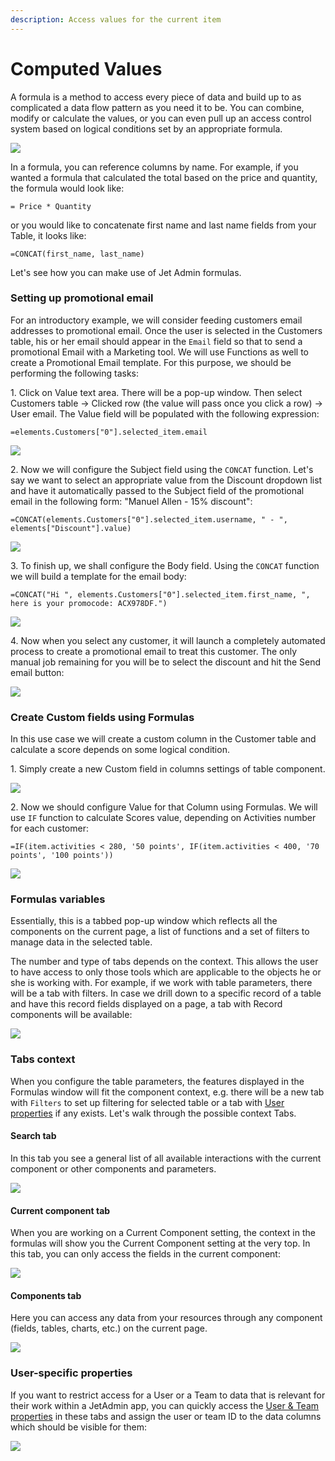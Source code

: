```yaml
---
description: Access values for the current item
---
```


# Computed Values

A formula is a method to access every piece of data and build up to as complicated a data flow pattern as you need it to be. You can combine, modify or calculate the values, or you can even pull up an access control system based on logical conditions set by an appropriate formula.

![](../../.gitbook/assets/testgif46.gif)

In a formula, you can reference columns by name. For example, if you wanted a formula that calculated the total based on the price and quantity, the formula would look like:

```
= Price * Quantity
```

or you would like to concatenate first name and last name fields from your Table, it looks like:

```
=CONCAT(first_name, last_name)
```

Let's see how you can make use of Jet Admin formulas.

### Setting up promotional email

For an introductory example, we will consider feeding customers email addresses to promotional email. Once the user is selected in the Customers table, his or her email should appear in the `Email` field so that to send a promotional Email with a Marketing tool. We will use Functions as well to create a Promotional Email template. For this purpose, we should be performing the following tasks:

1\. Click on Value text area. There will be a pop-up window. Then select Customers table  -> Clicked row (the value will pass once you click a row) -> User email. The Value field will be populated with the following expression:

`=elements.Customers["0"].selected_item.email`

![](../../.gitbook/assets/testgif47.gif)

2\. Now we will configure the Subject field using the `CONCAT` function. Let's say we want to select an appropriate value from the Discount dropdown list and have it automatically passed to the Subject field of the promotional email in the following form: "Manuel Allen - 15% discount":

`=CONCAT(elements.Customers["0"].selected_item.username, " - ", elements["Discount"].value)`

![](../../.gitbook/assets/testgif48.gif)

3\. To finish up, we shall configure the Body field. Using the `CONCAT` function we will build a template for the email body:

`=CONCAT("Hi ", elements.Customers["0"].selected_item.first_name, ", here is your promocode: ACX978DF.")`

![](../../.gitbook/assets/testgif50.gif)

4\. Now when you select any customer, it will launch a completely automated process to create a promotional email to treat this customer. The only manual job remaining for you will be to select the discount and hit the Send email button:

![](../../.gitbook/assets/testgif51.gif)

### Create Custom fields using Formulas

In this use case we will create a custom column in the Customer table and calculate a score depends on some logical condition.

1\. Simply create a new Custom field in columns settings of table component.&#x20;

![](../../.gitbook/assets/testgif52.gif)

2\. Now we should configure Value for that Column using Formulas. We will use `IF` function to calculate Scores value, depending on Activities number for each customer:

`=IF(item.activities < 280, '50 points', IF(item.activities < 400, '70 points', '100 points'))`

![](../../.gitbook/assets/testgif53.gif)

### Formulas variables

Essentially, this is a tabbed pop-up window which reflects all the components on the current page, a list of functions and a set of filters to manage data in the selected table.&#x20;

The number and type of tabs depends on the context. This allows the user to have access to only those tools which are applicable to the objects he or she is working with. For example, if we work with table parameters, there will be a tab with filters. In case we drill down to a specific record of a table and have this record fields displayed on a page, a tab with Record components will be available:

![](../../.gitbook/assets/testgif46.gif)

### Tabs context

When you configure the table parameters, the features displayed in the Formulas window will fit the component context, e.g. there will be a new tab with `Filters` to set up filtering for selected table or a tab with [User properties](../security-and-privacy/user-and-team-properties.md) if any exists. Let's walk through the possible context Tabs.

#### Search tab

In this tab you see a general list of all available interactions with the current component or other components and parameters.&#x20;

![](../../.gitbook/assets/testgif54.gif)

#### Current component tab

When you are working on a Current Component setting, the context in the formulas will show you the Current Component setting at the very top. In this tab, you can only access the fields in the current component:

![](../../.gitbook/assets/testgif55.gif)

#### Components tab

Here you can access any data from your resources through any component (fields, tables, charts, etc.) on the current page.

![](../../.gitbook/assets/testgif56.gif)

### User-specific properties

If you want to restrict access for a User or a Team to data that is relevant for their work within a JetAdmin app, you can quickly access the [User & Team properties](../security-and-privacy/user-and-team-properties.md) in these tabs and assign the user or team ID to the data columns which should be visible for them:&#x20;

![](../../.gitbook/assets/testgif57.gif)

